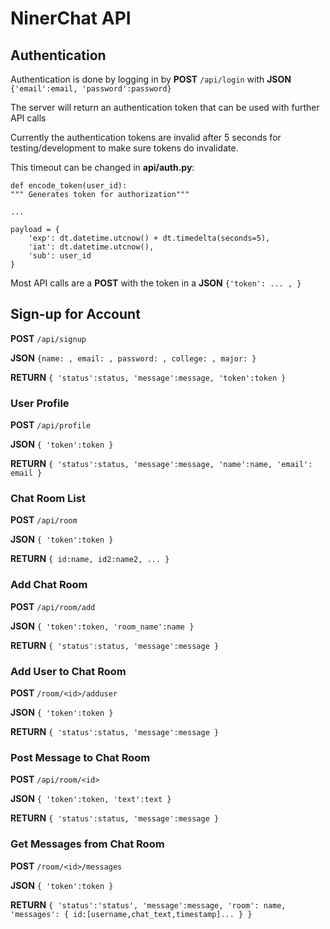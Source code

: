 
# NinerChat API

## Authentication

Authentication is done by logging in by **POST** `/api/login` with **JSON** `{'email':email, 'password':password}`

The server will return an authentication token that can be used with further API calls

Currently the authentication tokens are invalid after 5 seconds for testing/development to make sure tokens do invalidate.

This timeout can be changed in **api/auth.py**:

    def encode_token(user_id):
    """ Generates token for authorization"""
        
    ...
        
    payload = {
        'exp': dt.datetime.utcnow() + dt.timedelta(seconds=5),
        'iat': dt.datetime.utcnow(),
        'sub': user_id
    }

Most API calls are a **POST** with the token in a **JSON** `{'token': ... , }`

## Sign-up for Account
**POST** `/api/signup` 

**JSON** `{name: , email: , password: , college: , major: }`

**RETURN** `{ 'status':status, 'message':message, 'token':token }`

### User Profile
**POST** `/api/profile` 

**JSON** `{ 'token':token }`

**RETURN** `{ 'status':status, 'message':message, 'name':name, 'email': email }`

### Chat Room List
**POST** `/api/room` 

**JSON** `{ 'token':token }`

**RETURN** `{ id:name, id2:name2, ... }`

### Add Chat Room
**POST** `/api/room/add` 

**JSON** `{ 'token':token, 'room_name':name }`

**RETURN** `{ 'status':status, 'message':message }`

### Add User to Chat Room
**POST** `/room/<id>/adduser`

**JSON** `{ 'token':token }`

**RETURN** `{ 'status':status, 'message':message }`

### Post Message to Chat Room
**POST** `/api/room/<id>`

**JSON** `{ 'token':token, 'text':text }`

**RETURN** `{ 'status':status, 'message':message }`

### Get Messages from Chat Room
**POST** `/room/<id>/messages`

**JSON** `{ 'token':token }`

**RETURN** `{ 'status':'status', 'message':message, 'room': name, 'messages': { id:[username,chat_text,timestamp]... } }`
